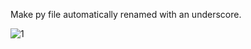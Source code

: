 Make py file automatically renamed with an underscore.


![1](https://user-images.githubusercontent.com/100520661/190214529-6e8f8c79-443a-4361-b4d2-b6992b1070a1.jpg)
